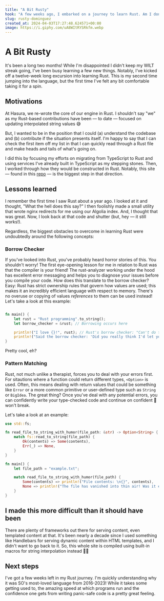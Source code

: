 ```yaml
---
title: "A Bit Rusty"
hook: "A few weeks ago, I embarked on a journey to learn Rust. Am I done? Of course not! However, I'm dangerously literate...and a able to write at least this site 🎉"
slug: rusty-dominguez
created_at: 2024-04-03T17:27:48.624571+00:00
image: https://i.giphy.com/uA8WItRYSRkfm.webp
---
```


# A Bit Rusty

It's been a long two months! While I'm disappointed I didn't keep my WILT streak going, I've been busy learning a few
new things. Notably, I've kicked off a twelve-week long excursion into learning Rust. This is my second time jumping
into the language, but the first time I've felt any bit comfortable taking it for a spin.

## Motivations

At Hasura, we re-wrote the core of our engine in Rust. I shouldn't say "we" as my Rust-based contributions have been —
to date — focused on updating interpolated string values 😅

But, I wanted to be in the position that I could (a) understand the codebase and (b) contribute if the situation
presents itself. I'm happy to say that I can check the first item off my list in that I can quickly read through a Rust
file and make heads and tails of what's going on.

I did this by focusing my efforts on migrating from TypeScript to Rust and using services I've already built in
TypeScript as my stepping stones. Then, I worked through how they would be constructed in Rust. Notably, this site —
found in this [repo](https://github.com/robertjdominguez/ddev-rust-server) — is the biggest step in that direction.

## Lessons learned

I remember the first time I saw Rust about a year ago. I looked at it and thought, "What the hell does this say?" I then
foolishly made a small utility that wrote nginx redirects for me using our Algolia index. And, I thought that was great.
Now, I look back at that code and shutter (but, hey — it still works!).

Regardless, the biggest obstacles to overcome in learning Rust were undoubtedly around the following concepts:

### Borrow Checker

If you've looked into Rust, you've probably heard horror stories of this. You shouldn't worry! The first eye-opening
lesson for me in relation to Rust was that the compiler is your friend! The rust-analyzer working under the hood has
excellent error messaging and helps you to diagnose your issues before you compile your code. How does this translate to
the borrow checker? Easy: Rust has strict ownership rules that govern how values are used; this makes it an incredibly
efficient language with respect to memory. There's no overuse or copying of values _references_ to them can be used
instead! Let's take a look at this example:

```rust

fn main() {
    let rust = "Rust programming".to_string();
    let borrow_checker = &rust; // Borrowing occurs here

    println!("I love {}!", rust); // Rust's borrow checker: "Can't do that! I'm still using it!"
    println!("Said the borrow checker: 'Did you really think I'd let you modify {} while it's borrowed?'", borrow_checker);
}
```

Pretty cool, eh?

### Pattern Matching

Rust, not much unlike a therapist, forces you to deal with your errors first. For sitautions where a function could
return different types, `<Option>` is used. Often, this means dealing with return values that could be something like
`Error` or a more common primitive or user-defined type such as `String` or `BigIdea`. The great thing? Once you've deal
with any potential errors, you can confidently write your type-checked code and continue on confident 💩 won't break.

Let's take a look at an example:

```rust
use std::fs;

fn read_file_to_string_with_humor(file_path: &str) -> Option<String> {
    match fs::read_to_string(file_path) {
        Ok(contents) => Some(contents),
        Err(_) => None,
    }
}

fn main() {
    let file_path = "example.txt";

    match read_file_to_string_with_humor(file_path) {
        Some(contents) => println!("File contents: \n{}", contents),
        None => println!("The file has vanished into thin air! Was it ever real to begin with?"),
    }
}
```

## I made this more difficult than it should have been

There are plenty of frameworks out there for serving content, even templated content at that. It's been nearly a decade
since I used something like Handlebars for serving dynamic content within HTML templates, and I didn't want to go back
to it. So, this whole site is compiled using built-in macros for string interpolation instead 🤷‍♂️

## Next steps

I've got a few weeks left in my Rust journey. I'm quickly understanding why it was SO's most-loved language from
2016-2023! While it takes some getting used to, the amazing speed at which programs run and the confidence one gets from
writing panic-safe code is a pretty great feeling.
